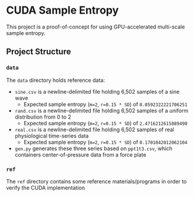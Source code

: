 # CUDA Sample Entropy

This project is a proof-of-concept for using GPU-accelerated multi-scale sample entropy.

## Project Structure

### `data`

The `data` directory holds reference data:

* `sine.csv` is a newline-delimited file holding 6,502 samples of a sine wave
  * Expected sample entropy (`m=2`, `r=0.15 * SD`) of `0.0592322221706251`
* `rand.csv` is a newline-delimited file holding 6,502 samples of a uniform distribution from 0 to 2
  * Expected sample entropy (`m=2`, `r=0.15 * SD`) of `2.4716212615889490`
* `real.csv` is a newline-delimited file holding 6,502 samples of real physiological time-series data
  * Expected sample entropy (`m=2`, `r=0.15 * SD`) of `0.1701042012062104`
* `gen.py` generates these three series based on `ppt1t3.csv`, which containers center-of-pressure data from a force plate

### `ref`

The `ref` directory contains some reference materials/programs in order to verify the CUDA implementation
